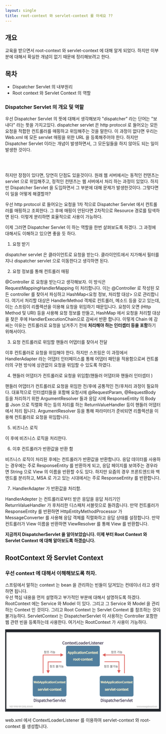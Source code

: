 ```yaml
---
layout: single
title: root-context 와 servlet-context 를 아세요 ?? 
---
```



## 개요 
교육을 받으면서 root-context 와 servlet-context 에 대해 알게 되었다. 
하지만 이부분에 대해서 확실한 개념이 없기 때문에 정리해보려고 한다. 


## 목차
- Dispatcher Servlet 의 내부원리
- Root context 와 Servlet Context 의 역할 



### Dispatcher Servlet 의 개요 및 역할 
우선 Dispatcher Servlet 의 뜻에 대해서 생각해보자 "dispatcher" 라는 단어는 "보내다" 라는 뜻을 가지고있다. dispatcher servlet 은 http protocol 로 들어오는 모든 요청을 적합한 컨트롤러를 매핑하고 위임해주는 것을 말한다. 
이 과정이 없다면 우리는 Web.xml 에 모든 servlet 매핑을 위한 URL 을 등록해주어야 한다. 하지만 Dispatcher Servlet 이라는 개념이 발생하면서, 그 모든일들을 하지 않아도 되는 일이 발생한 것이다. 

<br><br>

하지만 장점이 있다면, 당연히 단점도 있을것이다. 원래 웹 서버에서는 동적인 컨텐츠는 servlet 으로 위임해주고, 정적인 컨텐츠는 웹 서버에서 처리 하는 과정이 있었다. 하지만 Dispatcher Servlet 을 도입하면서 그 부분에 대해 문제가 발생한것이다. 그렇다면 이 일을 어떻게 해결할까? <br>

우선 http protocol 로 들어오는 요청을 1차 적으로 Dispatcher Servlet 에서 컨트롤러를 매핑하고 조회한다. 그 후에 매핑이 안된다면 2차적으로 Resource 경로를 탐색하면 된다. 이렇게 분리하면 효율적으로 사용이 가능하다. 

이제 그러면 Dispatcher Servlet 이 하는 역할을 한번 살펴보도록 하겠다. 그 과정에 대해서도 이해하고 있으면 좋을 듯 하다. 


1. 요청 받기

dispatcher servlet 은 클라이언트로 요청을 받는다. 클라이언트에서 지가해서 필터를 지나 dispatcher servlet 으로 이동한다고 생각하면 된다. 

2. 요청 정보를 통해 컨트롤러 매핑

@Controller 로 요청을 받는다고 생각해보자. 이 방식은 RequestMappingHandlerMapping 이 처리합니다. 이는 @Controller 로 작성된 모든 controller 를 찾아서 파싱하고 HashMap<요청 정보, 처리할 대상> 으로 관리합니다. 여기서 처리할 대상은 HandlerMethod 객체로 컨트롤러, 메소드 등을 갖고 있는데, 이는 스프링이 리플렉션을 이용해 요청을 위임하기 때문입니다. 요청이 오면 (Http Method 및 URI) 등을 사용해 요청 정보를 만들고, HashMap 에서 요청을 처리할 대상을 찾은 후에 HandlerExecutionChain으로 감싸서 반환 합니다. 이렇게 Chain 에 감싸는 이유는 컨트롤러로 요청을 넘겨주기 전에 <b>처리해야 하는 인터셉터 등을 포함</b>하기 위해서이다. 


3. 요청 컨트롤러로 위임할 핸들러 어댑터를 찾아서 전달 

이후 컨트롤러로 요청을 위임해야 한다. 하지만 스프링은 이 과정에서 HandlerAdapter 라는 어댑터 인터페이스를 통해 어댑터 패턴을 적용함으로써 컨트롤러의 구현 방식에 상관없이 요청을 위임할 수 있도록 하였다. 


4. 핸들러 어댑터가 컨트롤러로 요청을 위임함(핸들러 어댑터와 핸들러 인터셉터 )

핸들러 어댑터가 컨트롤러로 요청을 위임한 전/후에 공통적인 전/후처리 과정이 필요하다. 대표적으로 인터셉터들을 포함해 요청시에 @RequestParam, @RequestBody 등을 처리하기 위한 ArgumentResolver 들과 응답 시에 ResponseEntity 의 Body 를 Json 으로 직렬화 하는 등의 처리를 하는 ReturnValueHandler 등이 핸들러 어댑터에서 처리 됩니다. ArgumentResolver 등을 통해 파라미터가 준비되면 리플렉션을 이용해 컨트롤러로 요청을 위임합니다. 

5. 비즈니스 로직

이 후에 비즈니스 로직을 처리한다. 

6. 이후 컨트롤러가 반환값을 반환 함

비즈니스 로직이 처리된 후에는 컨트롤러가 반환값을 반환합니다. 응답 데이터를 사용하는 경우에는 주로 ResponseEntity 를 반환하게 되고, 응답 페이지를 보여주는 경우라면 String 으로 View 의 이름을 반환할 수도 있다. 하지만 요즘의 경우 프론트엔드와 백엔드를 분리하고, MSA 로 가고 있는 시대에서는 주로 ResponseEntity 를 반환합니다. 


7. HandlerAdapter 가 반환값을 처리함. 

HandlerAdepter 는 컨트롤러로부터 받은 응답을 응답 처리기인 ReturnValueHandler 가 후처리한 디스패처 서블릿으로 돌려줍니다. 만약 컨트롤러가 ResponseEntity 를 반환하면 HttpEntityMethodProcessor 가 MessageConverter 를 사용해 응답 객체를 직렬화하고 응답 상태를 설정합니다. 만약 컨트롤러가 View 이름을 반환하면 ViewResolver 를 통해 View 를 반환합니다. 







<b>지금까지 DispatcherServlet 을 알아보았습니다. 이제 부터 Root Context 와 Servlet Context 에 대해 알아보도록 하겠습니다. </b>



## RootContext 와 Servlet Context 

### 우선 context 에 대해서 이해해보도록 하자. 
스프링에서 말하는 context 는 bean 을 관리하는 빈들이 담겨있는 컨테이너 라고 생각하면 됩니다. <br>
우선 핵심 내용을 먼저 설명하고 부가적인 부분에 대해서 설명하도록 하겠다. RootContext 에는 Service 와 Model 이 있다. 그리고 그 Service 와 Model 을 관리하는 Context 인 것이다. 그리고 Root Context 는 Servlet Context 를 참조하는 것이 불가능하다. ServletContext 는 DispatcherServlet 이 사용하는 Controller 포함한 웹 관련 빈을 등록하는데 사용한다. 여기서는 RootContext 가 사용이 가능하다. 

<img src = "root.png">

web.xml 에서 ContextLoaderListener 를 이용하여 servlet-context 와 root-context 를 생성합니다.  